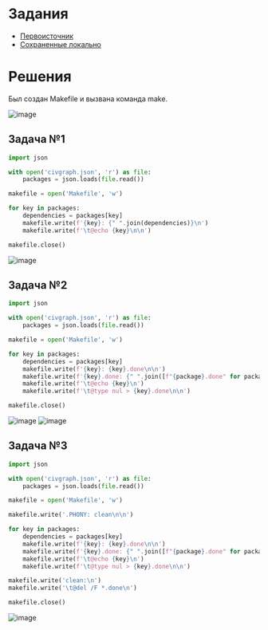 # Задания
* [Первоисточник](https://github.com/true-grue/kisscm/blob/main/pract/pract4.md)
* [Сохраненные локально](https://github.com/Antoha336/Configuration-management-MIREA-semester-3/blob/main/Practices/Practice%20%E2%84%964/tasks.md)

# Решения
Был создан Makefile и вызвана команда make.

![image](https://github.com/user-attachments/assets/234f7536-594e-4f5d-a38f-45052444e2ce)

## Задача №1
```python
import json

with open('civgraph.json', 'r') as file:
    packages = json.loads(file.read())

makefile = open('Makefile', 'w')

for key in packages:
    dependencies = packages[key]
    makefile.write(f'{key}: {" ".join(dependencies)}\n')
    makefile.write(f'\t@echo {key}\n\n')

makefile.close()
```
![image](https://github.com/user-attachments/assets/f3a21c18-1413-4811-957e-ca4d74e6a1e0)

## Задача №2
```python
import json

with open('civgraph.json', 'r') as file:
    packages = json.loads(file.read())

makefile = open('Makefile', 'w')

for key in packages:
    dependencies = packages[key]
    makefile.write(f'{key}: {key}.done\n\n')
    makefile.write(f'{key}.done: {" ".join([f"{package}.done" for package in dependencies])}\n')
    makefile.write(f'\t@echo {key}\n')
    makefile.write(f'\t@type nul > {key}.done\n\n')

makefile.close()
```
![image](https://github.com/user-attachments/assets/c39d84e4-7c38-42d4-8976-bfa7af1e4899)
![image](https://github.com/user-attachments/assets/64f12675-3a16-4706-bd50-becbcc3c20d9)

## Задача №3
```python
import json

with open('civgraph.json', 'r') as file:
    packages = json.loads(file.read())

makefile = open('Makefile', 'w')

makefile.write('.PHONY: clean\n\n')

for key in packages:
    dependencies = packages[key]
    makefile.write(f'{key}: {key}.done\n\n')
    makefile.write(f'{key}.done: {" ".join([f"{package}.done" for package in dependencies])}\n')
    makefile.write(f'\t@echo {key}\n')
    makefile.write(f'\t@type nul > {key}.done\n\n')

makefile.write('clean:\n')
makefile.write('\t@del /F *.done\n')

makefile.close()
```
![image](https://github.com/user-attachments/assets/63b4974a-6456-4c4c-b36d-acad79762254)
